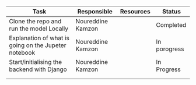 | **Task** | **Responsible** | **Resources** | **Status** |
| -------- | --------------- | ------------- | ---------- |
|    Clone the repo and run the model Locally       |  Noureddine Kamzon               |               |      Completed     |
|      Explanation of what is going on the Jupeter notebook    |         Noureddine Kamzon        |               |      In porogress      |
|      Start/initialising the backend with Django   |        Noureddine Kamzon         |               |    In Progress        |
|          |                 |               |            |
|          |                 |               |            |
